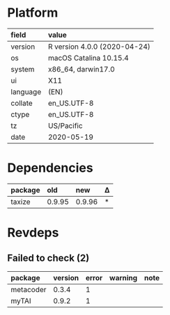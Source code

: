 # Platform

|field    |value                        |
|:--------|:----------------------------|
|version  |R version 4.0.0 (2020-04-24) |
|os       |macOS Catalina 10.15.4       |
|system   |x86_64, darwin17.0           |
|ui       |X11                          |
|language |(EN)                         |
|collate  |en_US.UTF-8                  |
|ctype    |en_US.UTF-8                  |
|tz       |US/Pacific                   |
|date     |2020-05-19                   |

# Dependencies

|package |old    |new    |Δ  |
|:-------|:------|:------|:--|
|taxize  |0.9.95 |0.9.96 |*  |

# Revdeps

## Failed to check (2)

|package   |version |error |warning |note |
|:---------|:-------|:-----|:-------|:----|
|metacoder |0.3.4   |1     |        |     |
|myTAI     |0.9.2   |1     |        |     |

